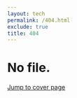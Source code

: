 ```yaml
---
layout: tech
permalink: /404.html
exclude: true
title: 404
---
```


# No file.

[Jump to cover page](index)
